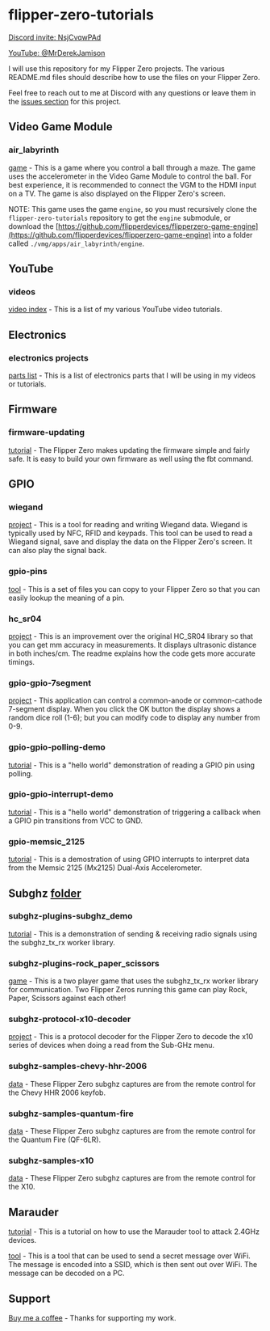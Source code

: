 # flipper-zero-tutorials
[Discord invite: NsjCvqwPAd](https://discord.com/invite/NsjCvqwPAd)

[YouTube: @MrDerekJamison](https://YouTube.com/@MrDerekJamison)

I will use this repository for my Flipper Zero projects.  The various README.md files should describe how to use the files on your Flipper Zero.

Feel free to reach out to me at Discord with any questions or leave them in the [issues section](https://github.com/jamisonderek/flipper-zero-tutorials/issues) for this project.


## Video Game Module
### air_labyrinth
[game](./vgm/apps/air_labyrinth/README.md) - This is a game where you control a ball through a maze.  The game uses the accelerometer in the Video Game Module to control the ball.  For best experience, it is recommended to connect the VGM to the HDMI input on a TV.  The game is also displayed on the Flipper Zero's screen.

NOTE: This game uses the game `engine`, so you must recursively clone the `flipper-zero-tutorials` repository to get the `engine` submodule, or download the [https://github.com/flipperdevices/flipperzero-game-engine](https://github.com/flipperdevices/flipperzero-game-engine) into a folder called `./vmg/apps/air_labyrinth/engine`.

## YouTube
### videos
[video index](./youtube/README.md) - This is a list of my various YouTube video tutorials.


## Electronics
### electronics projects
[parts list](./electronics/README.md) - This is a list of electronics parts that I will be using in my videos or tutorials.


## Firmware
### firmware-updating
[tutorial](./firmware/updating/README.md) - The Flipper Zero makes updating the firmware simple and fairly safe.  It is easy to build your own firmware as well using the fbt command.


## GPIO
### wiegand
[project](./gpio/wiegand/README.md) - This is a tool for reading and writing Wiegand data. Wiegand is typically used by NFC, RFID and keypads.  This tool can be used to read a Wiegand signal, save and display the data on the Flipper Zero's screen.  It can also play the signal back.

### gpio-pins
[tool](./gpio/pins/README.md) - This is a set of files you can copy to your Flipper Zero so that you can easily lookup the meaning of a pin.

### hc_sr04
[project](./gpio/hc_sr04/README.md) - This is an improvement over the original HC_SR04 library so that you can get mm accuracy in measurements.  It displays ultrasonic distance in both inches/cm.  The readme explains how the code gets more accurate timings.

### gpio-gpio-7segment
[project](./gpio/gpio_7segment/README.md) - This application can control a common-anode or common-cathode 7-segment display.  When you click the OK button the display shows a random dice roll (1-6); but you can modify code to display any number from 0-9.

### gpio-gpio-polling-demo
[tutorial](./gpio/gpio_polling_demo/README.md) - This is a "hello world" demonstration of reading a GPIO pin using polling.

### gpio-gpio-interrupt-demo
[tutorial](./gpio/gpio_interrupt_demo/README.md) - This is a "hello world" demonstration of triggering a callback when a GPIO pin transitions from VCC to GND.

### gpio-memsic_2125
[tutorial](./gpio/memsic_2125/README.md) - This is a demostration of using GPIO interrupts to interpret data from the Memsic 2125 (Mx2125) Dual-Axis Accelerometer.


## Subghz [folder](./subghz/README.md)
### subghz-plugins-subghz_demo
[tutorial](./subghz/plugins/subghz_demo/README.md) - This is a demonstration of sending &amp; receiving radio signals using the subghz_tx_rx worker library.

### subghz-plugins-rock_paper_scissors
[game](./subghz/plugins/rock_paper_scissors/README.md) -
This is a two player game that uses the subghz_tx_rx worker library for communication.  Two Flipper Zeros running this game can play Rock, Paper, Scissors against each other!

### subghz-protocol-x10-decoder
[project](./subghz/protocols/x10/README.md) - This is a protocol decoder for the Flipper Zero to decode the x10 series of devices when doing a read from the Sub-GHz menu.

### subghz-samples-chevy-hhr-2006
[data](./subghz/samples/chevy-hhr-2006/README.md) - These Flipper Zero subghz captures are from the remote control for the Chevy HHR 2006 keyfob.

### subghz-samples-quantum-fire
[data](./subghz/samples/quantum-fire/README.md) - These Flipper Zero subghz captures are from the remote control for the Quantum Fire (QF-6LR).

### subghz-samples-x10
[data](./subghz/samples/x10/README.md) - These Flipper Zero subghz captures are from the remote control for the X10.

## Marauder
[tutorial](./marauder/README.md) - This is a tutorial on how to use the Marauder tool to attack 2.4GHz devices.

[tool](./marauder/secret_ssid/README.md) - This is a tool that can be used to send a secret message over WiFi.  The message is encoded into a SSID, which is then sent out over WiFi.  The message can be decoded on a PC.

## Support
[Buy me a coffee](https://ko-fi.com/codeallnight) - Thanks for supporting my work.
